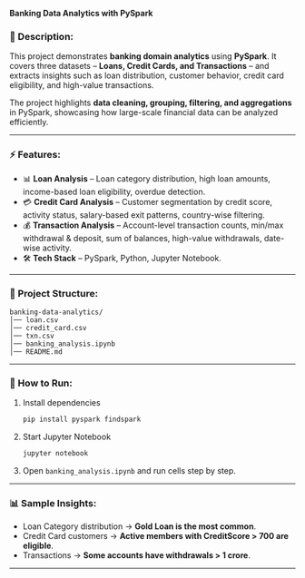 
**Banking Data Analytics with PySpark**

### 📖 Description:

This project demonstrates **banking domain analytics** using **PySpark**. It covers three datasets – **Loans, Credit Cards, and Transactions** – and extracts insights such as loan distribution, customer behavior, credit card eligibility, and high-value transactions.

The project highlights **data cleaning, grouping, filtering, and aggregations** in PySpark, showcasing how large-scale financial data can be analyzed efficiently.

---

### ⚡ Features:

* 📊 **Loan Analysis** – Loan category distribution, high loan amounts, income-based loan eligibility, overdue detection.
* 💳 **Credit Card Analysis** – Customer segmentation by credit score, activity status, salary-based exit patterns, country-wise filtering.
* 💰 **Transaction Analysis** – Account-level transaction counts, min/max withdrawal & deposit, sum of balances, high-value withdrawals, date-wise activity.
* 🛠️ **Tech Stack** – PySpark, Python, Jupyter Notebook.

---

### 📂 Project Structure:

```
banking-data-analytics/
│── loan.csv
│── credit_card.csv
│── txn.csv
│── banking_analysis.ipynb
│── README.md
```

---

### 🚀 How to Run:

1. Install dependencies

   ```bash
   pip install pyspark findspark
   ```
2. Start Jupyter Notebook

   ```bash
   jupyter notebook
   ```
3. Open `banking_analysis.ipynb` and run cells step by step.

---

### 📊 Sample Insights:

* Loan Category distribution → **Gold Loan is the most common**.
* Credit Card customers → **Active members with CreditScore > 700 are eligible**.
* Transactions → **Some accounts have withdrawals > 1 crore**.

---


